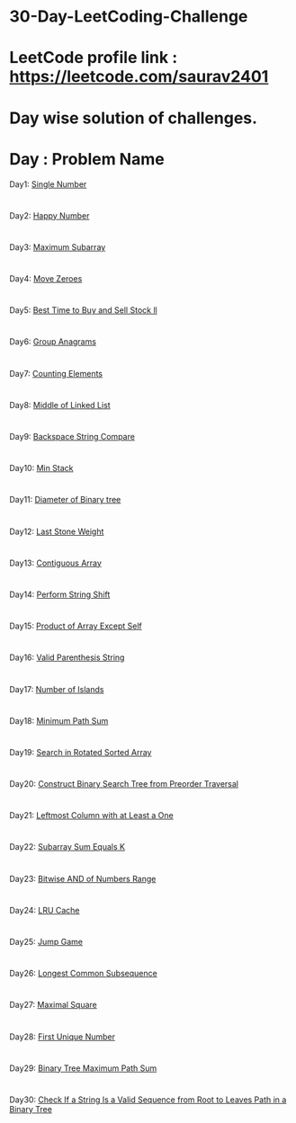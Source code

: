 # 30-Day-LeetCoding-Challenge
# LeetCode profile link : https://leetcode.com/saurav2401
# Day wise solution of challenges. 
# Day : Problem Name
Day1: [Single Number](week1/day_1.py)
#
Day2: [Happy Number](week1/day_2.py)
#
Day3: [Maximum Subarray](week1/day_3.py)
#
Day4: [Move Zeroes](week1/day_4.py)
#
Day5: [Best Time to Buy and Sell Stock ll](week1/day_5.py)
#
Day6: [Group Anagrams](week1/day_6.py)
#
Day7: [Counting Elements](week1/day_7.py)
#
Day8: [Middle of Linked List](week2/day_8.py)
#
Day9: [Backspace String Compare](week2/day_9.py)
#
Day10: [Min Stack](week2/day_10.py)
#
Day11: [Diameter of Binary tree](week2/day_11.py)
#
Day12: [Last Stone Weight](week2/day_12.py)
#
Day13: [Contiguous Array](week2/day_13.py)
#
Day14: [Perform String Shift](week2/day_14.py)
#
Day15: [Product of Array Except Self](week3/day_15.py)
#
Day16: [Valid Parenthesis String](week3/day_16.py)
#
Day17: [Number of Islands](week3/day_17.py)
#
Day18: [Minimum Path Sum](week3/day_18.py)
#
Day19: [Search in Rotated Sorted Array](week3/day_19.py)
#
Day20: [Construct Binary Search Tree from Preorder Traversal](week3/day_20.py)
#
Day21: [Leftmost Column with at Least a One](week3/day_21.py)
#
Day22: [Subarray Sum Equals K](week4/day_22.py)
#
Day23: [Bitwise AND of Numbers Range](week4/day_23.py)
#
Day24: [LRU Cache](week4/day_24.py)
#
Day25: [Jump Game](week4/day_25.py)
#
Day26: [Longest Common Subsequence](week4/day_26.py)
#
Day27: [Maximal Square](week4/day_27.py)
#
Day28: [First Unique Number](week4/day_28.py)
#
Day29: [Binary Tree Maximum Path Sum](week5/day_29.py)
#
Day30: [Check If a String Is a Valid Sequence from Root to Leaves Path in a Binary Tree](week5/day_30.py)

